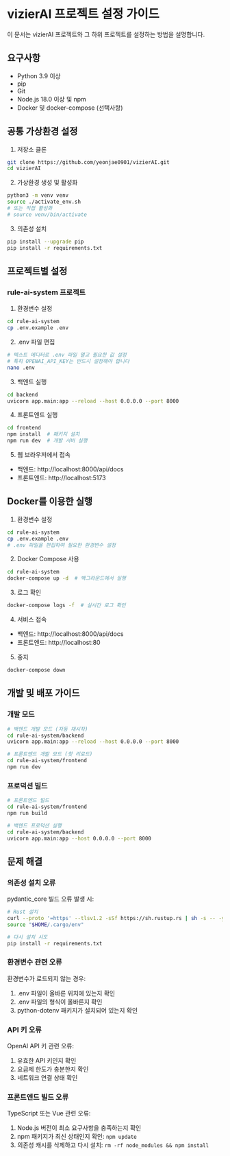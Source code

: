 # vizierAI 프로젝트 설정 가이드

이 문서는 vizierAI 프로젝트와 그 하위 프로젝트를 설정하는 방법을 설명합니다.

## 요구사항

- Python 3.9 이상
- pip
- Git
- Node.js 18.0 이상 및 npm
- Docker 및 docker-compose (선택사항)

## 공통 가상환경 설정

1. 저장소 클론
```bash
git clone https://github.com/yeonjae0901/vizierAI.git
cd vizierAI
```

2. 가상환경 생성 및 활성화
```bash
python3 -m venv venv
source ./activate_env.sh
# 또는 직접 활성화
# source venv/bin/activate
```

3. 의존성 설치
```bash
pip install --upgrade pip
pip install -r requirements.txt
```

## 프로젝트별 설정

### rule-ai-system 프로젝트

1. 환경변수 설정
```bash
cd rule-ai-system
cp .env.example .env
```

2. .env 파일 편집
```bash
# 텍스트 에디터로 .env 파일 열고 필요한 값 설정
# 특히 OPENAI_API_KEY는 반드시 설정해야 합니다
nano .env
```

3. 백엔드 실행
```bash
cd backend
uvicorn app.main:app --reload --host 0.0.0.0 --port 8000
```

4. 프론트엔드 실행
```bash
cd frontend
npm install  # 패키지 설치
npm run dev  # 개발 서버 실행
```

5. 웹 브라우저에서 접속
- 백엔드: http://localhost:8000/api/docs
- 프론트엔드: http://localhost:5173

## Docker를 이용한 실행

1. 환경변수 설정
```bash
cd rule-ai-system
cp .env.example .env
# .env 파일을 편집하여 필요한 환경변수 설정
```

2. Docker Compose 사용
```bash
cd rule-ai-system
docker-compose up -d  # 백그라운드에서 실행
```

3. 로그 확인
```bash
docker-compose logs -f  # 실시간 로그 확인
```

4. 서비스 접속
- 백엔드: http://localhost:8000/api/docs
- 프론트엔드: http://localhost:80

5. 중지
```bash
docker-compose down
```

## 개발 및 배포 가이드

### 개발 모드
```bash
# 백엔드 개발 모드 (자동 재시작)
cd rule-ai-system/backend
uvicorn app.main:app --reload --host 0.0.0.0 --port 8000

# 프론트엔드 개발 모드 (핫 리로드)
cd rule-ai-system/frontend
npm run dev
```

### 프로덕션 빌드
```bash
# 프론트엔드 빌드
cd rule-ai-system/frontend
npm run build

# 백엔드 프로덕션 실행
cd rule-ai-system/backend
uvicorn app.main:app --host 0.0.0.0 --port 8000
```

## 문제 해결

### 의존성 설치 오류

pydantic_core 빌드 오류 발생 시:
```bash
# Rust 설치
curl --proto '=https' --tlsv1.2 -sSf https://sh.rustup.rs | sh -s -- -y
source "$HOME/.cargo/env"

# 다시 설치 시도
pip install -r requirements.txt
```

### 환경변수 관련 오류

환경변수가 로드되지 않는 경우:
1. .env 파일이 올바른 위치에 있는지 확인
2. .env 파일의 형식이 올바른지 확인
3. python-dotenv 패키지가 설치되어 있는지 확인

### API 키 오류

OpenAI API 키 관련 오류:
1. 유효한 API 키인지 확인
2. 요금제 한도가 충분한지 확인
3. 네트워크 연결 상태 확인

### 프론트엔드 빌드 오류

TypeScript 또는 Vue 관련 오류:
1. Node.js 버전이 최소 요구사항을 충족하는지 확인
2. npm 패키지가 최신 상태인지 확인: `npm update`
3. 의존성 캐시를 삭제하고 다시 설치: `rm -rf node_modules && npm install` 